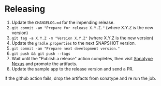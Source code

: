 Releasing
=========

 1. Update the `CHANGELOG.md` for the impending release.
 2. `git commit -am "Prepare for release X.Y.Z."` (where X.Y.Z is the new version)
 3. `git tag -a X.Y.Z -m "Version X.Y.Z"` (where X.Y.Z is the new version)
 4. Update the `gradle.properties` to the next SNAPSHOT version.
 5. `git commit -am "Prepare next development version."`
 6. `git push && git push --tags`
 7. Wait until the "Publish a release" action completes, then visit [Sonatype Nexus](https://oss.sonatype.org/) and promote the artifacts.
 8. Update the sample app to the release version and send a PR.
 
If the github action fails, drop the artifacts from sonatype and re run the job.
